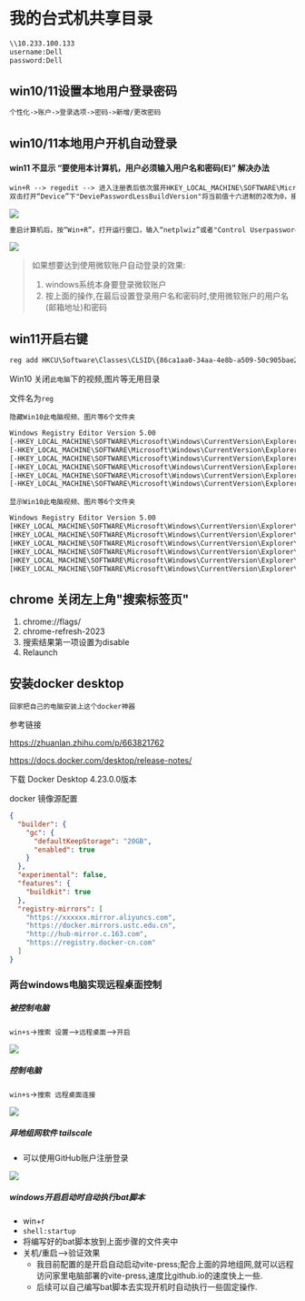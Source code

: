 # 我的台式机共享目录

```txt
\\10.233.100.133
username:Dell
password:Dell
```

## win10/11设置本地用户登录密码

```txt
个性化->账户->登录选项->密码->新增/更改密码
```

## win10/11本地用户开机自动登录

#### win11 不显示 **“要使用本计算机，用户必须输入用户名和密码(E)”** 解决办法

```txt
win+R --> regedit --> 进入注册表后依次展开HKEY_LOCAL_MACHINE\SOFTWARE\Microsoft\Windows NT\CurrentVersion\PasswordLess\Device
双击打开“Device”下"DeviePasswordLessBuildVersion"将当前值十六进制的2改为0，接着点击“确定”保存注册表，并重新启动电脑。
```

![](img/Snipaste_2023-10-31_09-01-24.jpg)

```txt
重启计算机后，按“Win+R”，打开运行窗口，输入“netplwiz”或者"Control Userpasswords2"，按回车键，在出现的对话框中就可以看到“要使用本计算机，用户必须输入用户名和密码(E)”选项已经出现了
```

![](img/Snipaste_2023-10-31_09-03-11.jpg)

> 如果想要达到使用微软账户自动登录的效果:
>
> 1. windows系统本身要登录微软账户
> 2. 按上面的操作,在最后设置登录用户名和密码时,使用微软账户的用户名(邮箱地址)和密码

## win11开启右键
```txt
reg add HKCU\Software\Classes\CLSID\{86ca1aa0-34aa-4e8b-a509-50c905bae2a2}\InprocServer32 /ve /d "" /f
```

Win10 关闭`此电脑`下的视频,图片等无用目录

文件名为`reg`

`隐藏Win10此电脑视频、图片等6个文件夹`

```txt
Windows Registry Editor Version 5.00
[-HKEY_LOCAL_MACHINE\SOFTWARE\Microsoft\Windows\CurrentVersion\Explorer\MyComputer\NameSpace\{f86fa3ab-70d2-4fc7-9c99-fcbf05467f3a}]
[-HKEY_LOCAL_MACHINE\SOFTWARE\Microsoft\Windows\CurrentVersion\Explorer\MyComputer\NameSpace\{d3162b92-9365-467a-956b-92703aca08af}]
[-HKEY_LOCAL_MACHINE\SOFTWARE\Microsoft\Windows\CurrentVersion\Explorer\MyComputer\NameSpace\{B4BFCC3A-DB2C-424C-B029-7FE99A87C641}]
[-HKEY_LOCAL_MACHINE\SOFTWARE\Microsoft\Windows\CurrentVersion\Explorer\MyComputer\NameSpace\{3dfdf296-dbec-4fb4-81d1-6a3438bcf4de}]
[-HKEY_LOCAL_MACHINE\SOFTWARE\Microsoft\Windows\CurrentVersion\Explorer\MyComputer\NameSpace\{088e3905-0323-4b02-9826-5d99428e115f}]
[-HKEY_LOCAL_MACHINE\SOFTWARE\Microsoft\Windows\CurrentVersion\Explorer\MyComputer\NameSpace\{24ad3ad4-a569-4530-98e1-ab02f9417aa8}]
```

`显示Win10此电脑视频、图片等6个文件夹`

```txt
Windows Registry Editor Version 5.00
[HKEY_LOCAL_MACHINE\SOFTWARE\Microsoft\Windows\CurrentVersion\Explorer\MyComputer\NameSpace\{f86fa3ab-70d2-4fc7-9c99-fcbf05467f3a}]
[HKEY_LOCAL_MACHINE\SOFTWARE\Microsoft\Windows\CurrentVersion\Explorer\MyComputer\NameSpace\{d3162b92-9365-467a-956b-92703aca08af}]
[HKEY_LOCAL_MACHINE\SOFTWARE\Microsoft\Windows\CurrentVersion\Explorer\MyComputer\NameSpace\{B4BFCC3A-DB2C-424C-B029-7FE99A87C641}]
[HKEY_LOCAL_MACHINE\SOFTWARE\Microsoft\Windows\CurrentVersion\Explorer\MyComputer\NameSpace\{3dfdf296-dbec-4fb4-81d1-6a3438bcf4de}]
[HKEY_LOCAL_MACHINE\SOFTWARE\Microsoft\Windows\CurrentVersion\Explorer\MyComputer\NameSpace\{088e3905-0323-4b02-9826-5d99428e115f}]
[HKEY_LOCAL_MACHINE\SOFTWARE\Microsoft\Windows\CurrentVersion\Explorer\MyComputer\NameSpace\{24ad3ad4-a569-4530-98e1-ab02f9417aa8}]
```

## chrome 关闭左上角"搜索标签页"
1. chrome://flags/
2. chrome-refresh-2023
3. 搜索结果第一项设置为disable
4. Relaunch

## 安装docker desktop

`回家把自己的电脑安装上这个docker神器`

参考链接

https://zhuanlan.zhihu.com/p/663821762

https://docs.docker.com/desktop/release-notes/

下载 Docker Desktop 4.23.0.0版本

docker 镜像源配置

```json
{
  "builder": {
    "gc": {
      "defaultKeepStorage": "20GB",
      "enabled": true
    }
  },
  "experimental": false,
  "features": {
    "buildkit": true
  },
  "registry-mirrors": [
    "https://xxxxxx.mirror.aliyuncs.com",
    "https://docker.mirrors.ustc.edu.cn",
    "http://hub-mirror.c.163.com",
    "https://registry.docker-cn.com"
  ]
}
```

### 两台windows电脑实现远程桌面控制

##### 被控制电脑

`win+s`->`搜索 设置`-->`远程桌面`-->`开启`

![](img/PixPin_2023-12-30_16-42-47.jpg)

##### 控制电脑

`win+s`->`搜索 远程桌面连接`

![](img/PixPin_2023-12-30_16-49-59.jpg)

##### 异地组网软件 tailscale

- 可以使用GitHub账户注册登录

![](img/PixPin_2023-12-30_16-52-20.jpg)

##### windows开启启动时自动执行bat脚本

- win+r
- `shell:startup`
- 将编写好的bat脚本放到上面步骤的文件夹中
- 关机/重启-->验证效果
  - 我目前配置的是开启自动启动vite-press;配合上面的异地组网,就可以远程访问家里电脑部署的vite-press,速度比github.io的速度快上一些.
  - 后续可以自己编写bat脚本去实现开机时自动执行一些固定操作.
